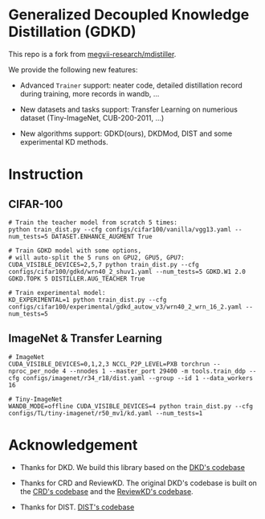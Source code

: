 # Generalized Decoupled Knowledge Distillation (GDKD)

This repo is a fork from [megvii-research/mdistiller](https://github.com/megvii-research/mdistiller).

We provide the following new features:

- Advanced `Trainer` support: neater code, detailed distillation record during training, more records in wandb, ...

- New datasets and tasks support: Transfer Learning on numerious dataset (Tiny-ImageNet, CUB-200-2011, ...)

- New algorithms support: GDKD(ours), DKDMod, DIST and some experimental KD methods.

# Instruction

## CIFAR-100

```shell
# Train the teacher model from scratch 5 times:
python train_dist.py --cfg configs/cifar100/vanilla/vgg13.yaml --num_tests=5 DATASET.ENHANCE_AUGMENT True

# Train GDKD model with some options,
# will auto-split the 5 runs on GPU2, GPU5, GPU7:
CUDA_VISIBLE_DEVICES=2,5,7 python train_dist.py --cfg configs/cifar100/gdkd/wrn40_2_shuv1.yaml --num_tests=5 GDKD.W1 2.0 GDKD.TOPK 5 DISTILLER.AUG_TEACHER True

# Train experimental model:
KD_EXPERIMENTAL=1 python train_dist.py --cfg configs/cifar100/experimental/gdkd_autow_v3/wrn40_2_wrn_16_2.yaml --num_tests=5
```

## ImageNet & Transfer Learning

```shell
# ImageNet
CUDA_VISIBLE_DEVICES=0,1,2,3 NCCL_P2P_LEVEL=PXB torchrun --nproc_per_node 4 --nnodes 1 --master_port 29400 -m tools.train_ddp --cfg configs/imagenet/r34_r18/dist.yaml --group --id 1 --data_workers 16

# Tiny-ImageNet
WANDB_MODE=offline CUDA_VISIBLE_DEVICES=4 python train_dist.py --cfg configs/TL/tiny-imagenet/r50_mv1/kd.yaml --num_tests=1
```

# Acknowledgement

- Thanks for DKD. We build this library based on the [DKD's codebase](https://github.com/megvii-research/mdistiller)

- Thanks for CRD and ReviewKD. The original DKD's codebase is built on the [CRD's codebase](https://github.com/HobbitLong/RepDistiller) and the [ReviewKD's codebase](https://github.com/dvlab-research/ReviewKD).

- Thanks for DIST. [DIST's codebase](https://github.com/hunto/DIST_KD)

